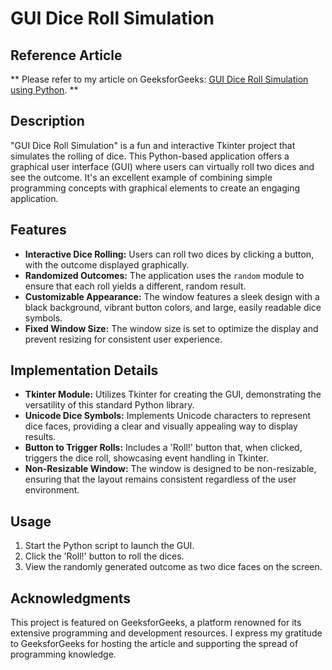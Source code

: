 # GUI Dice Roll Simulation

## Reference Article

** Please refer to my article on GeeksforGeeks: [GUI Dice Roll Simulation using Python](https://www.geeksforgeeks.org/gui-dice-roll-simulation-using-python/). **

## Description

"GUI Dice Roll Simulation" is a fun and interactive Tkinter project that simulates the rolling of dice. This Python-based application offers a graphical user interface (GUI) where users can virtually roll two dices and see the outcome. It's an excellent example of combining simple programming concepts with graphical elements to create an engaging application.

## Features

- **Interactive Dice Rolling:** Users can roll two dices by clicking a button, with the outcome displayed graphically.
- **Randomized Outcomes:** The application uses the `random` module to ensure that each roll yields a different, random result.
- **Customizable Appearance:** The window features a sleek design with a black background, vibrant button colors, and large, easily readable dice symbols.
- **Fixed Window Size:** The window size is set to optimize the display and prevent resizing for consistent user experience.

## Implementation Details

- **Tkinter Module:** Utilizes Tkinter for creating the GUI, demonstrating the versatility of this standard Python library.
- **Unicode Dice Symbols:** Implements Unicode characters to represent dice faces, providing a clear and visually appealing way to display results.
- **Button to Trigger Rolls:** Includes a 'Roll!' button that, when clicked, triggers the dice roll, showcasing event handling in Tkinter.
- **Non-Resizable Window:** The window is designed to be non-resizable, ensuring that the layout remains consistent regardless of the user environment.

## Usage

1. Start the Python script to launch the GUI.
2. Click the 'Roll!' button to roll the dices.
3. View the randomly generated outcome as two dice faces on the screen.

## Acknowledgments

This project is featured on GeeksforGeeks, a platform renowned for its extensive programming and development resources. I express my gratitude to GeeksforGeeks for hosting the article and supporting the spread of programming knowledge.

